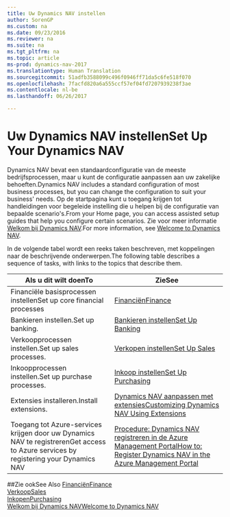 ```yaml
---
title: Uw Dynamics NAV instellen
author: SorenGP
ms.custom: na
ms.date: 09/23/2016
ms.reviewer: na
ms.suite: na
ms.tgt_pltfrm: na
ms.topic: article
ms-prod: dynamics-nav-2017
ms.translationtype: Human Translation
ms.sourcegitcommit: 51adfb3588099c496f0946ff71da5c6fe518f070
ms.openlocfilehash: 7facfd820a6a555ccf57ef04fd7207939238f3ae
ms.contentlocale: nl-be
ms.lasthandoff: 06/26/2017

---
```


# <a name="set-up-your-dynamics-nav"></a><span data-ttu-id="ff5c9-102">Uw Dynamics NAV instellen</span><span class="sxs-lookup"><span data-stu-id="ff5c9-102">Set Up Your Dynamics NAV</span></span>
<span data-ttu-id="ff5c9-103">Dynamics NAV bevat een standaardconfiguratie van de meeste bedrijfsprocessen, maar u kunt de configuratie aanpassen aan uw zakelijke behoeften.</span><span class="sxs-lookup"><span data-stu-id="ff5c9-103">Dynamics NAV includes a standard configuration of most business processes, but you can change the configuration to suit your business' needs.</span></span>
<span data-ttu-id="ff5c9-104">Op de startpagina kunt u toegang krijgen tot handleidingen voor begeleide instelling die u helpen bij de configuratie van bepaalde scenario's.</span><span class="sxs-lookup"><span data-stu-id="ff5c9-104">From your Home page, you can access assisted setup guides that help you configure certain scenarios.</span></span> <span data-ttu-id="ff5c9-105">Zie voor meer informatie [Welkom bij Dynamics NAV](across-get-started.md).</span><span class="sxs-lookup"><span data-stu-id="ff5c9-105">For more information, see [Welcome to Dynamics NAV](across-get-started.md).</span></span>  

<span data-ttu-id="ff5c9-106">In de volgende tabel wordt een reeks taken beschreven, met koppelingen naar de beschrijvende onderwerpen.</span><span class="sxs-lookup"><span data-stu-id="ff5c9-106">The following table describes a sequence of tasks, with links to the topics that describe them.</span></span>

| <span data-ttu-id="ff5c9-107">Als u dit wilt doen</span><span class="sxs-lookup"><span data-stu-id="ff5c9-107">To</span></span>                                                                  | <span data-ttu-id="ff5c9-108">Zie</span><span class="sxs-lookup"><span data-stu-id="ff5c9-108">See</span></span>                      |
|---------------------------------------------------------------------|--------------------------|
|<span data-ttu-id="ff5c9-109">Financiële basisprocessen instellen</span><span class="sxs-lookup"><span data-stu-id="ff5c9-109">Set up core financial processes</span></span>|[<span data-ttu-id="ff5c9-110">Financiën</span><span class="sxs-lookup"><span data-stu-id="ff5c9-110">Finance</span></span>](finance-setup-setup-finance-setup.md)|
|<span data-ttu-id="ff5c9-111">Bankieren instellen.</span><span class="sxs-lookup"><span data-stu-id="ff5c9-111">Set up banking.</span></span>|[<span data-ttu-id="ff5c9-112">Bankieren instellen</span><span class="sxs-lookup"><span data-stu-id="ff5c9-112">Set Up Banking</span></span>](bank-setup-banking.md)|
|<span data-ttu-id="ff5c9-113">Verkoopprocessen instellen.</span><span class="sxs-lookup"><span data-stu-id="ff5c9-113">Set up sales processes.</span></span>|[<span data-ttu-id="ff5c9-114">Verkopen instellen</span><span class="sxs-lookup"><span data-stu-id="ff5c9-114">Set Up Sales</span></span>](sales-setup-sales.md)|
|<span data-ttu-id="ff5c9-115">Inkoopprocessen instellen.</span><span class="sxs-lookup"><span data-stu-id="ff5c9-115">Set up purchase processes.</span></span>|[<span data-ttu-id="ff5c9-116">Inkoop instellen</span><span class="sxs-lookup"><span data-stu-id="ff5c9-116">Set Up Purchasing</span></span>](purchasing-setup-purchasing.md)|
|<span data-ttu-id="ff5c9-117">Extensies installeren.</span><span class="sxs-lookup"><span data-stu-id="ff5c9-117">Install extensions.</span></span>|[<span data-ttu-id="ff5c9-118">Dynamics NAV aanpassen met extensies</span><span class="sxs-lookup"><span data-stu-id="ff5c9-118">Customizing Dynamics NAV Using Extensions</span></span>](ui-extensions.md)|
|<span data-ttu-id="ff5c9-119">Toegang tot Azure-services krijgen door uw Dynamics NAV te registreren</span><span class="sxs-lookup"><span data-stu-id="ff5c9-119">Get access to Azure services by registering your Dynamics NAV</span></span>|[<span data-ttu-id="ff5c9-120">Procedure: Dynamics NAV registreren in de Azure Management Portal</span><span class="sxs-lookup"><span data-stu-id="ff5c9-120">How to: Register Dynamics NAV in the Azure Management Portal</span></span>](ui-how-register-dynamics-nav-azure.md)|

##<a name="see-also"></a><span data-ttu-id="ff5c9-121">Zie ook</span><span class="sxs-lookup"><span data-stu-id="ff5c9-121">See Also</span></span>
[<span data-ttu-id="ff5c9-122">Financiën</span><span class="sxs-lookup"><span data-stu-id="ff5c9-122">Finance</span></span>](finance-setup.md)  
[<span data-ttu-id="ff5c9-123">Verkoop</span><span class="sxs-lookup"><span data-stu-id="ff5c9-123">Sales</span></span>](sales-manage-sales.md)  
[<span data-ttu-id="ff5c9-124">Inkopen</span><span class="sxs-lookup"><span data-stu-id="ff5c9-124">Purchasing</span></span>](purchasing-manage-purchasing.md)  
[<span data-ttu-id="ff5c9-125">Welkom bij Dynamics NAV</span><span class="sxs-lookup"><span data-stu-id="ff5c9-125">Welcome to Dynamics NAV</span></span>](across-get-started.md)  

